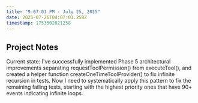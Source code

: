 ```yaml
---
title: "9:07:01 PM - July 25, 2025"
date: 2025-07-26T04:07:01.258Z
timestamp: 1753502821258
---
```


## Project Notes

Current state: I've successfully implemented Phase 5 architectural improvements separating requestToolPermission() from executeTool(), and created a helper function createOneTimeToolProvider() to fix infinite recursion in tests. Now I need to systematically apply this pattern to fix the remaining failing tests, starting with the highest priority ones that have 90+ events indicating infinite loops.
